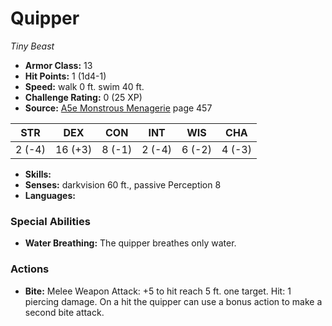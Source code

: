 # Quipper

*Tiny* *Beast*

- **Armor Class:** 13
- **Hit Points:** 1 (1d4-1)
- **Speed:** walk 0 ft. swim 40 ft.
- **Challenge Rating:** 0 (25 XP)
- **Source:** [A5e Monstrous Menagerie](https://enpublishingrpg.com/products/level-up-monstrous-menagerie-a5e) page 457

| STR | DEX | CON | INT | WIS | CHA |
| --- | --- | --- | --- | --- | --- |
| 2 (-4) | 16 (+3) | 8 (-1) | 2 (-4) | 6 (-2) | 4 (-3) |

- **Skills:** 
- **Senses:** darkvision 60 ft., passive Perception 8
- **Languages:** 

### Special Abilities

- **Water Breathing:** The quipper breathes only water.

### Actions

- **Bite:** Melee Weapon Attack: +5 to hit  reach 5 ft.  one target. Hit: 1 piercing damage. On a hit  the quipper can use a bonus action to make a second bite attack.


